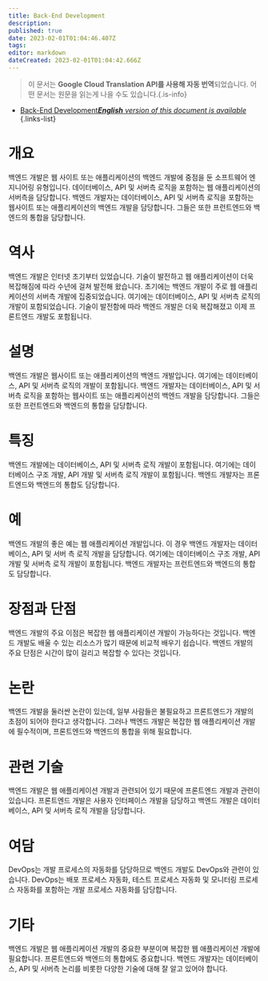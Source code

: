 ```yaml
---
title: Back-End Development
description: 
published: true
date: 2023-02-01T01:04:46.407Z
tags: 
editor: markdown
dateCreated: 2023-02-01T01:04:42.666Z
---
```


> 이 문서는 **Google Cloud Translation API를 사용해 자동 번역**되었습니다.
어떤 문서는 원문을 읽는게 나을 수도 있습니다.{.is-info}

- [Back-End Development***English** version of this document is available*](/en/Knowledge-base/Dictionary/back-end-development)
{.links-list}


# 개요
백엔드 개발은 웹 사이트 또는 애플리케이션의 백엔드 개발에 중점을 둔 소프트웨어 엔지니어링 유형입니다. 데이터베이스, API 및 서버측 로직을 포함하는 웹 애플리케이션의 서버측을 담당합니다. 백엔드 개발자는 데이터베이스, API 및 서버측 로직을 포함하는 웹사이트 또는 애플리케이션의 백엔드 개발을 담당합니다. 그들은 또한 프런트엔드와 백엔드의 통합을 담당합니다.

# 역사
백엔드 개발은 인터넷 초기부터 있었습니다. 기술이 발전하고 웹 애플리케이션이 더욱 복잡해짐에 따라 수년에 걸쳐 발전해 왔습니다. 초기에는 백엔드 개발이 주로 웹 애플리케이션의 서버측 개발에 집중되었습니다. 여기에는 데이터베이스, API 및 서버측 로직의 개발이 포함되었습니다. 기술이 발전함에 따라 백엔드 개발은 더욱 복잡해졌고 이제 프론트엔드 개발도 포함됩니다.

# 설명
백엔드 개발은 웹사이트 또는 애플리케이션의 백엔드 개발입니다. 여기에는 데이터베이스, API 및 서버측 로직의 개발이 포함됩니다. 백엔드 개발자는 데이터베이스, API 및 서버측 로직을 포함하는 웹사이트 또는 애플리케이션의 백엔드 개발을 담당합니다. 그들은 또한 프런트엔드와 백엔드의 통합을 담당합니다.

# 특징
백엔드 개발에는 데이터베이스, API 및 서버측 로직 개발이 포함됩니다. 여기에는 데이터베이스 구조 개발, API 개발 및 서버측 로직 개발이 포함됩니다. 백엔드 개발자는 프론트엔드와 백엔드의 통합도 담당합니다.

# 예
백엔드 개발의 좋은 예는 웹 애플리케이션 개발입니다. 이 경우 백엔드 개발자는 데이터베이스, API 및 서버 측 로직 개발을 담당합니다. 여기에는 데이터베이스 구조 개발, API 개발 및 서버측 로직 개발이 포함됩니다. 백엔드 개발자는 프런트엔드와 백엔드의 통합도 담당합니다.

# 장점과 단점
백엔드 개발의 주요 이점은 복잡한 웹 애플리케이션 개발이 가능하다는 것입니다. 백엔드 개발도 배울 수 있는 리소스가 많기 때문에 비교적 배우기 쉽습니다. 백엔드 개발의 주요 단점은 시간이 많이 걸리고 복잡할 수 있다는 것입니다.

# 논란
백엔드 개발을 둘러싼 논란이 있는데, 일부 사람들은 불필요하고 프론트엔드가 개발의 초점이 되어야 한다고 생각합니다. 그러나 백엔드 개발은 복잡한 웹 애플리케이션 개발에 필수적이며, 프론트엔드와 백엔드의 통합을 위해 필요합니다.

# 관련 기술
백엔드 개발은 웹 애플리케이션 개발과 관련되어 있기 때문에 프론트엔드 개발과 관련이 있습니다. 프론트엔드 개발은 사용자 인터페이스 개발을 담당하고 백엔드 개발은 데이터베이스, API 및 서버측 로직 개발을 담당합니다.

# 여담
DevOps는 개발 프로세스의 자동화를 담당하므로 백엔드 개발도 DevOps와 관련이 있습니다. DevOps는 배포 프로세스 자동화, 테스트 프로세스 자동화 및 모니터링 프로세스 자동화를 포함하는 개발 프로세스 자동화를 담당합니다.

# 기타
백엔드 개발은 웹 애플리케이션 개발의 중요한 부분이며 복잡한 웹 애플리케이션 개발에 필요합니다. 프론트엔드와 백엔드의 통합에도 중요합니다. 백엔드 개발자는 데이터베이스, API 및 서버측 논리를 비롯한 다양한 기술에 대해 잘 알고 있어야 합니다.